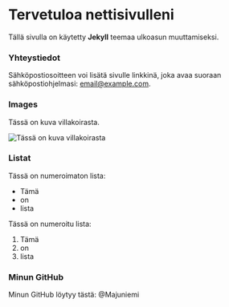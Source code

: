 # Tervetuloa nettisivulleni

Tällä sivulla on käytetty **Jekyll** teemaa ulkoasun muuttamiseksi.

### Yhteystiedot

Sähköpostiosoitteen voi lisätä sivulle linkkinä, joka avaa suoraan sähköpostiohjelmasi: [email@example.com](mailto:email@example.com).

### Images

Tässä on kuva villakoirasta. 

![Tässä on kuva villakoirasta](https://images.pexels.com/photos/17845133/pexels-photo-17845133/free-photo-of-poodle-dog.jpeg)

### Listat

Tässä on numeroimaton lista: 

* Tämä
* on
* lista

Tässä on numeroitu lista: 

1. Tämä
2. on
3. lista


### Minun GitHub

Minun GitHub löytyy tästä: @Majuniemi 
